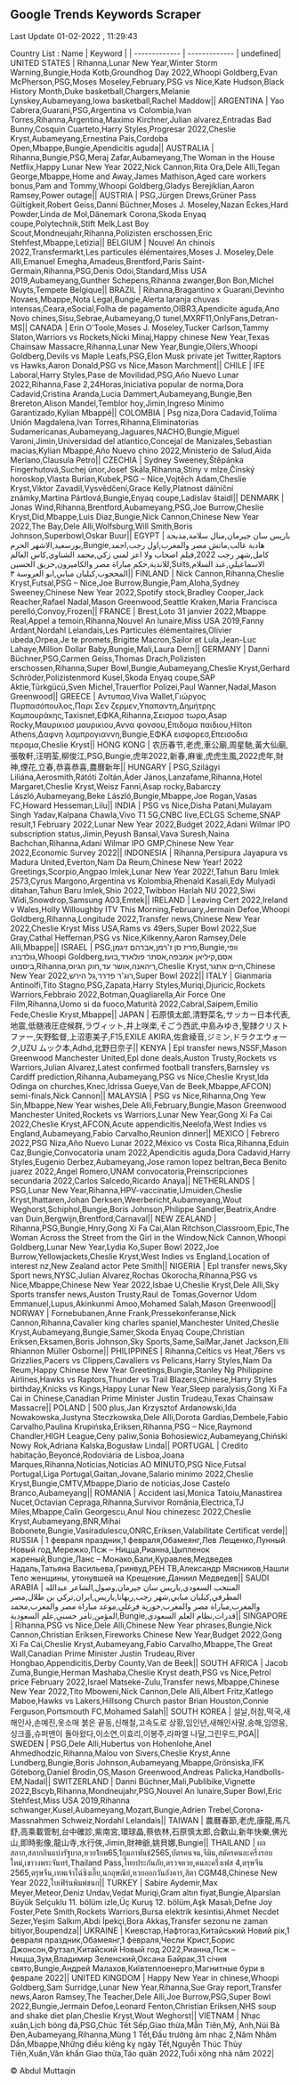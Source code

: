 

## Google Trends Keywords Scraper 
 
Last Update 01-02-2022 , 11:29:43

Country List :
 Name  | Keyword |
| ------------- | ------------- |
undefined| UNITED STATES | Rihanna,Lunar New Year,Winter Storm Warning,Bungie,Hoda Kotb,Groundhog Day 2022,Whoopi Goldberg,Evan McPherson,PSG,Moses Moseley,February,PSG vs Nice,Kate Hudson,Black History Month,Duke basketball,Chargers,Melanie Lynskey,Aubameyang,Iowa basketball,Rachel Maddow|| ARGENTINA | Yao Cabrera,Guarani,PSG,Argentina vs Colombia,Ivan Torres,Rihanna,Argentina,Maximo Kirchner,Julian alvarez,Entradas Bad Bunny,Cosquin Cuarteto,Harry Styles,Progresar 2022,Cheslie Kryst,Aubameyang,Ernestina Pais,Cordoba Open,Mbappe,Bungie,Apendicitis aguda|| AUSTRALIA | Rihanna,Bungie,PSG,Meraj Zafar,Aubameyang,The Woman in the House Netflix,Happy Lunar New Year 2022,Nick Cannon,Rita Ora,Dele Alli,Tegan George,Mbappe,Home and Away,James Mathison,Aged care workers bonus,Pam and Tommy,Whoopi Goldberg,Gladys Berejiklian,Aaron Ramsey,Power outage|| AUSTRIA | PSG,Jürgen Drews,Grüner Pass Gültigkeit,Robert Geiss,Danni Büchner,Moses J. Moseley,Nazan Eckes,Hard Powder,Linda de Mol,Dänemark Corona,Skoda Enyaq coupe,Polytechnik,Stift Melk,Last Boy Scout,Mondneujahr,Rihanna,Polizisten erschossen,Eric Stehfest,Mbappe,Letizia|| BELGIUM | Nouvel An chinois 2022,Transfermarkt,Les particules élémentaires,Moses J. Moseley,Dele Alli,Emanuel Emegha,Amadeus,Brentford,Paris Saint-Germain,Rihanna,PSG,Denis Odoi,Standard,Miss USA 2019,Aubameyang,Gunther Schepens,Rihanna zwanger,Bon Bon,Michel Wuyts,Tempete Belgique|| BRAZIL | Rihanna,Bragantino x Guarani,Devinho Novaes,Mbappe,Nota Legal,Bungie,Alerta laranja chuvas intensas,Ceara,eSocial,Folha de pagamento,OIBR3,Apendicite aguda,Ano Novo chines,Sisu,Sebrae,Aubameyang,O tunel,MXRF11,OnlyFans,Detran-MS|| CANADA | Erin O'Toole,Moses J. Moseley,Tucker Carlson,Tammy Slaton,Warriors vs Rockets,Nicki Minaj,Happy chinese New Year,Texas Chainsaw Massacre,Rihanna,Lunar New Year,Bungie,Oilers,Whoopi Goldberg,Devils vs Maple Leafs,PSG,Elon Musk private jet Twitter,Raptors vs Hawks,Aaron Donald,PSG vs Nice,Mason Marchment|| CHILE | IFE Laboral,Harry Styles,Pase de Movilidad,PSG,Año Nuevo Lunar 2022,Rihanna,Fase 2,24Horas,Iniciativa popular de norma,Dora Cadavid,Cristina Aranda,Lucia Dammert,Aubameyang,Bungie,Ben Brereton,Alison Mandel,Temblor hoy,Jimin,Ingreso Mínimo Garantizado,Kylian Mbappé|| COLOMBIA | Psg niza,Dora Cadavid,Tolima  Unión Magdalena,Ivan Torres,Rihanna,Eliminatorias Sudamericanas,Aubameyang,Jaguares,NACHO,Bungie,Miguel Varoni,Jimin,Universidad del atlantico,Concejal de Manizales,Sebastian macias,Kylian Mbappé,Año Nuevo chino 2022,Ministerio de Salud,Aida Merlano,Clausula Petro|| CZECHIA | Sydney Sweeney,Štěpánka Fingerhutová,Suchej únor,Josef Skála,Rihanna,Stíny v mlze,Čínský horoskop,Vlasta Burian,Kubek,PSG – Nice,Vojtěch Adam,Cheslie Kryst,Viktor Zavadil,Vysvědčení,Grace Kelly,Platnost dálniční známky,Martina Pártlová,Bungie,Enyaq coupe,Ladislav štaidl|| DENMARK | Jonas Wind,Rihanna,Brentford,Aubameyang,PSG,Joe Burrow,Cheslie Kryst,Did,Mbappe,Luis Diaz,Bungie,Nick Cannon,Chinese New Year 2022,The Bay,Dele Alli,Wolfsburg,Will Smith,Boris Johnson,Superbowl,Oskar Buur|| EGYPT | باريس سان جيرمان,منال سلامة,مذبحة بورسعيد,الاشهر الحرم,Bungie,هادية غالب,ماتش مصر والمغرب,اول رجب,احمد كامل,شهر رجب 2022,فيلم اصحاب ولا اعز لمنى زكي,محمد الشناوي,كاس العالم للاندية,حكم مباراة مصر والكاميرون,حريق الحسين,Suits,الاسماعيلي,عبد السلام المحجوب,كيليان مبابي,ابو العروسة ٣|| FINLAND | Nick Cannon,Rihanna,Cheslie Kryst,Futsal,PSG – Nice,Joe Burrow,Bungie,Pam,Aloha,Sydney Sweeney,Chinese New Year 2022,Spotify stock,Bradley Cooper,Jack Reacher,Rafael Nadal,Mason Greenwood,Seattle Kraken,Maria Francisca perelló,Convoy,Frozen|| FRANCE | Brest,Loto 31 janvier 2022,Mbappe Real,Appel a temoin,Rihanna,Nouvel An lunaire,Miss USA 2019,Fanny Ardant,Nordahl Lelandais,Les Particules élémentaires,Olivier ubeda,Orpea,Je te promets,Brigitte Macron,Sailor et Lula,Jean-Luc Lahaye,Million Dollar Baby,Bungie,Mali,Laura Dern|| GERMANY | Danni Büchner,PSG,Carmen Geiss,Thomas Drach,Polizisten erschossen,Rihanna,Super Bowl,Bungie,Aubameyang,Cheslie Kryst,Gerhard Schröder,Polizistenmord Kusel,Skoda Enyaq coupe,SAP Aktie,Türkgücü,Sven Michel,Trauerflor Polizei,Paul Wanner,Nadal,Mason Greenwood|| GREECE | Αντυπασ,Viva Wallet,Γιώργος Πυρπασόπουλος,Παρι Σεν ζερμεν,Υπαπαντη,Δημήτρης Καμπουράκης,Taxisnet,ΕΦΚΑ,Rihanna,Σεισμοσ τωρα,Asap Rocky,Μαυρικιοσ μαυρικιου,Αννα φονσου,Επιδομα παιδιου,Hilton Athens,Δαφνη λαμπρογιαννη,Bungie,ΕΦΚΑ εισφορεσ,Επεισοδια περαμα,Cheslie Kryst|| HONG KONG | 农历春节,老虎,車公廟,周星馳,黃大仙廟,張敬軒,汪明荃,柳俊江,PSG,Bungie,虎年2022,新春,麻雀,虎虎生風,2022虎年,財神,煙花,立春,恭喜恭喜,農曆新年|| HUNGARY | PSG,Szilágyi Liliána,Aerosmith,Rátóti Zoltán,Áder János,Lanzafame,Rihanna,Hotel Margaret,Cheslie Kryst,Weisz Fanni,Asap rocky,Babarczy László,Aubameyang,Beke László,Bungie,Mbappe,Joe Rogan,Vasas FC,Howard Hesseman,Lilu|| INDIA | PSG vs Nice,Disha Patani,Mulayam Singh Yadav,Kalpana Chawla,Vivo T1 5G,CNBC live,ECLGS Scheme,SNAP result,1 February 2022,Lunar New Year 2022,Budget 2022,Adani Wilmar IPO subscription status,Jimin,Peyush Bansal,Vava Suresh,Naina Bachchan,Rihanna,Adani Wilmar IPO GMP,Chinese New Year 2022,Economic Survey 2022|| INDONESIA | Rihanna,Persipura Jayapura vs Madura United,Everton,Nam Da Reum,Chinese New Year! 2022 Greetings,Scorpio,Angpao Imlek,Lunar New Year 2022!,Tahun Baru Imlek 2573,Cyrus Margono,Argentina vs Kolombia,Rhenald Kasali,Edy Mulyadi ditahan,Tahun Baru Imlek,Shio 2022,Twibbon Harlah NU 2022,Siwi Widi,Snowdrop,Samsung A03,Emtek|| IRELAND | Leaving Cert 2022,Ireland v Wales,Holly Willoughby ITV This Morning,February,Jermain Defoe,Whoopi Goldberg,Rihanna,Longitude 2022,Transfer news,Chinese New Year 2022,Cheslie Kryst Miss USA,Rams vs 49ers,Super Bowl 2022,Sue Gray,Cathal Heffernan,PSG vs Nice,Kilkenny,Aaron Ramsey,Dele Alli,Mbappe|| ISRAEL | PSG,פריז סן ז'רמן,אברהם זיגמן,Bungie,וופי גולדברג,Whoopi Goldberg,אסם,קיליאן אמבפה,אסתר פולארד,בועז ביסמוט,Rihanna,ריהאנה,אושר עד,חוק הגיוס,Cheslie Kryst,חיים אתגר,Chinese New Year 2022,רוג'ר פדרר,גל הירש,Super Bowl 2022|| ITALY | Gianmaria Antinolfi,Tito Stagno,PSG,Zapata,Harry Styles,Muriqi,Djuricic,Rockets  Warriors,Febbraio 2022,Botman,Quagliarella,Air Force One Film,Rihanna,Uomo si da fuoco,Maturità 2022,Cabral,Saipem,Emilio Fede,Cheslie Kryst,Mbappe|| JAPAN | 石原慎太郎,清野菜名,サッカー日本代表,地震,低髄液圧症候群,ラヴィット,井上咲楽,そごう西武,中島みゆき,聖隷クリストファー,矢野監督,上沼恵美子,F15,EXILE AKIRA,佐倉綾音,ジミン,ドラクエウォーク,UZU ムック本,Adhd,北野日奈子|| KENYA | Epl transfer news,NSSF,Mason Greenwood Manchester United,Epl done deals,Auston Trusty,Rockets vs Warriors,Julian Alvarez,Latest confirmed football transfers,Barnsley vs Cardiff prediction,Rihanna,Aubameyang,PSG vs Nice,Cheslie Kryst,Ida Odinga on churches,Knec,Idrissa Gueye,Van de Beek,Mbappe,AFCON) semi-finals,Nick Cannon|| MALAYSIA | PSG vs Nice,Rihanna,Ong Yew Sin,Mbappe,New Year wishes,Dele Alli,February,Bungie,Mason Greenwood Manchester United,Rockets vs Warriors,Lunar New Year,Gong Xi Fa Cai 2022,Cheslie Kryst,AFCON,Acute appendicitis,Neelofa,West Indies vs England,Aubameyang,Fabio Carvalho,Reunion dinner|| MEXICO | Febrero 2022,PSG  Niza,Año Nuevo Lunar 2022,México vs Costa Rica,Rihanna,Eduin Caz,Bungie,Convocatoria unam 2022,Apendicitis aguda,Dora Cadavid,Harry Styles,Eugenio Derbez,Aubameyang,Jose ramon lopez beltran,Beca Benito juarez 2022,Angel Romero,UNAM convocatoria,Preinscripciones secundaria 2022,Carlos Salcedo,Ricardo Anaya|| NETHERLANDS | PSG,Lunar New Year,Rihanna,HPV-vaccinatie,IJmuiden,Cheslie Kryst,Ihattaren,Johan Derksen,Weerbericht,Aubameyang,Wout Weghorst,Schiphol,Bungie,Boris Johnson,Philippe Sandler,Beatrix,Andre van Duin,Bergwijn,Brentford,Carnaval|| NEW ZEALAND | Rihanna,PSG,Bungie,Hnry,Gong Xi Fa Cai,Alan Ritchson,Classroom,Epic,The Woman Across the Street from the Girl in the Window,Nick Cannon,Whoopi Goldberg,Lunar New Year,Lydia Ko,Super Bowl 2022,Joe Burrow,Yellowjackets,Cheslie Kryst,West Indies vs England,Location of interest nz,New Zealand actor Pete Smith|| NIGERIA | Epl transfer news,Sky Sport news,NYSC,Julian Alvarez,Rochas Okorocha,Rihanna,PSG vs Nice,Mbappe,Chinese New Year 2022,Isbae U,Cheslie Kryst,Dele Alli,Sky Sports transfer news,Auston Trusty,Raul de Tomas,Governor Udom Emmanuel,Lupus,Akinkunmi Amoo,Mohamed Salah,Mason Greenwood|| NORWAY | Fornebubanen,Anne Frank,Pressekonferanse,Nick Cannon,Rihanna,Cavalier king charles spaniel,Manchester United,Cheslie Kryst,Aubameyang,Bungie,Samer,Skoda Enyaq Coupe,Christian Eriksen,Eksamen,Boris Johnson,Sky Sports,Same,SalMar,Janet Jackson,Elli Rhiannon Müller Osborne|| PHILIPPINES | Rihanna,Celtics vs Heat,76ers vs Grizzlies,Pacers vs Clippers,Cavaliers vs Pelicans,Harry Styles,Nam Da Reum,Happy Chinese New Year Greetings,Bungie,Stanley Ng Philippine Airlines,Hawks vs Raptors,Thunder vs Trail Blazers,Chinese,Harry Styles birthday,Knicks vs Kings,Happy Lunar New Year,Sleep paralysis,Gong Xi Fa Cai in Chinese,Canadian Prime Minister Justin Trudeau,Texas Chainsaw Massacre|| POLAND | 500 plus,Jan Krzysztof Ardanowski,Ida Nowakowska,Justyna Steczkowska,Dele Alli,Dorota Gardias,Dembele,Fabio Carvalho,Paulina Krupińska,Eriksen,Rihanna,PSG – Nice,Raymond Chandler,HIGH League,Ceny paliw,Sonia Bohosiewicz,Aubameyang,Chiński Nowy Rok,Adriana Kalska,Bogusław Linda|| PORTUGAL | Credito habitação,Beyoncé,Rodoviária de Lisboa,Joana Marques,Rihanna,Noticias,Noticias AO MINUTO,PSG  Nice,Futsal Portugal,Liga Portugal,Gaitan,Jovane,Salario minimo 2022,Cheslie Kryst,Bungie,CMTV,Mbappe,Diario de noticias,Jose Castelo Branco,Aubameyang|| ROMANIA | Accident iasi,Monica Tatoiu,Manastirea Nucet,Octavian Cepraga,Rihanna,Survivor România,Electrica,TJ Miles,Mbappe,Calin Georgescu,Anul Nou chinezesc 2022,Cheslie Kryst,Aubameyang,BNR,Mihai Bobonete,Bungie,Vasiradulescu,ONRC,Eriksen,Valabilitate Certificat verde|| RUSSIA | 1 февраля праздник,1 февраля,Обамеянг,Лев Лещенко,Лунный Новый год,Мережко,Псж – Ницца,Рианна,Цыпленок жареный,Bungie,Ланс – Монако,Бали,Куравлев,Медведев Надаль,Татьяна Васильева,Гринвуд,РЕН ТВ,Александр Мясников,Нашли Тело женщины, утонувшей на Крещение,Даниил Медведев|| SAUDI ARABIA | المنتخب السعودي,باريس سان جيرمان,وصول,الشاعر عبدالله المطرفي,كيليان مبابي,شهر رجب,ريهانا,باريس,ايران,تركي بن طلال,مصر والمغرب,مباراة مصر والمغرب,حورية فرغلي,موعد مباراة مصر والمغرب,محمد المؤمن,تامر حسني,علم السعودية,Bungie,قدرات,نظام العلم السعودي|| SINGAPORE | Rihanna,PSG vs Nice,Dele Alli,Chinese New Year phrases,Bungie,Nick Cannon,Christian Eriksen,Fireworks Chinese New Year,Budget 2022,Gong Xi Fa Cai,Cheslie Kryst,Aubameyang,Fabio Carvalho,Mbappe,The Great Wall,Canadian Prime Minister Justin Trudeau,River Hongbao,Appendicitis,Derby County,Van de Beek|| SOUTH AFRICA | Jacob Zuma,Bungie,Herman Mashaba,Cheslie Kryst death,PSG vs Nice,Petrol price February 2022,Israel Matseke-Zulu,Transfer news,Mbappe,Chinese New Year 2022,Tito Mboweni,Nick Cannon,Dele Alli,Albert Fritz,Katlego Maboe,Hawks vs Lakers,Hillsong Church pastor Brian Houston,Connie Ferguson,Portsmouth FC,Mohamed Salah|| SOUTH KOREA | 설날,허참,떡국,새해인사,손예진,옷소매 붉은 끝동,신해철,고속도로 상황,임인년,새해인사말,송해,임영웅,싱크홀,슈퍼맨이 돌아왔다,이소연,이효리,이봉주,라파엘 나달,그린우드,PGA|| SWEDEN | PSG,Dele Alli,Hubertus von Hohenlohe,Anel Ahmedhodzic,Rihanna,Malou von Sivers,Cheslie Kryst,Anne Lundberg,Bungie,Boris Johnson,Aubameyang,Mbappe,Grönsiska,IFK Göteborg,Daniel Brodin,OS,Mason Greenwood,Andreas Palicka,Handbolls-EM,Nadal|| SWITZERLAND | Danni Büchner,Mali,Publibike,Vignette 2022,Bscyb,Rihanna,Mondneujahr,PSG,Nouvel An lunaire,Super Bowl,Eric Stehfest,Miss USA 2019,Rihanna schwanger,Kusel,Aubameyang,Mozart,Bungie,Adrien Trebel,Corona-Massnahmen Schweiz,Nordahl Lelandais|| TAIWAN | 農曆春節,老虎,康龍,馬凡舒,高乘載管制,台中確診,紫南宮,環球晶,蔡依林,石原慎太郎,合歡山,新年快樂,佛光山,即時影像,龍山寺,水行俠,Jimin,財神爺,姚貝娜,Bungie|| THAILAND | ผลสลาก,สลากกินแบ่งรัฐบาล,หวย1กพ65,1กุมภาพันธ์2565,บัตรคนจน,จีมิน,สมัครคนละครึ่งรอบใหม่,เขาวงพระจันทร์,Thailand Pass,ไทยประกันภัย,ตรวจหวย,คนละครึ่งเฟส 4,ตรุษจีน 2565,ตรุษจีน,เทพเจ้าไฉ่ซิงเอี๊ย,นกอุษณีย์,หวยออกวันอังคาร,สิตา CGM48,Chinese New Year 2022,ใบเฟิร์นพิมพ์ชนก|| TURKEY | Sabire Aydemir,Max Meyer,Meteor,Deniz Undav,Vedat Muriqi,Gram altın fiyat,Bungie,Alparslan Büyük Selçuklu 11. bölüm izle,Üç Kuruş 12. bölüm,Aşk Masalı,Defne Joy Foster,Pete Smith,Rockets  Warriors,Bursa elektrik kesintisi,Ahmet Necdet Sezer,Yeşim Salkım,Abdi İpekçi,Bora Akkaş,Transfer sezonu ne zaman bitiyor,Boupendza|| UKRAINE | Киевстар,Нафтогаз,Китайський Новий рік,1 февраля праздник,Обамеянг,1 февраля,Чесли Крист,Борис Джонсон,Футзал,Китайский Новый год 2022,Рианна,Псж – Ницца,Зум,Владимир Зеленский,Оксана Байрак,31 січня свято,Bungie,Андрей Малахов,Київтеплоенерго,Магнитные бури в феврале 2022|| UNITED KINGDOM | Happy New Year in chinese,Whoopi Goldberg,Sam Surridge,Lunar New Year,Rihanna,Sue Gray report,Transfer news,Aaron Ramsey,The Teacher,Dele Alli,Joe Burrow,PSG,Super Bowl 2022,Bungie,Jermain Defoe,Leonard Fenton,Christian Eriksen,NHS soup and shake diet plan,Cheslie Kryst,Wout Weghorst|| VIETNAM | Nhạc xuân,Lịch bóng đá,PSG,Chúc Tết Sếp,Giao thừa,Mẫn Tiên,Mỹ, Anh,Núi Bà Đen,Aubameyang,Rihanna,Mùng 1 Tết,Đấu trường âm nhạc 2,Năm Nhâm Dần,Mbappe,Những điều kiêng kỵ ngày Tết,Nguyễn Thúc Thùy Tiên,Xuân,Văn khấn Giao thừa,Táo quân 2022,Tuổi xông nhà năm 2022|


© Abdul Muttaqin 
